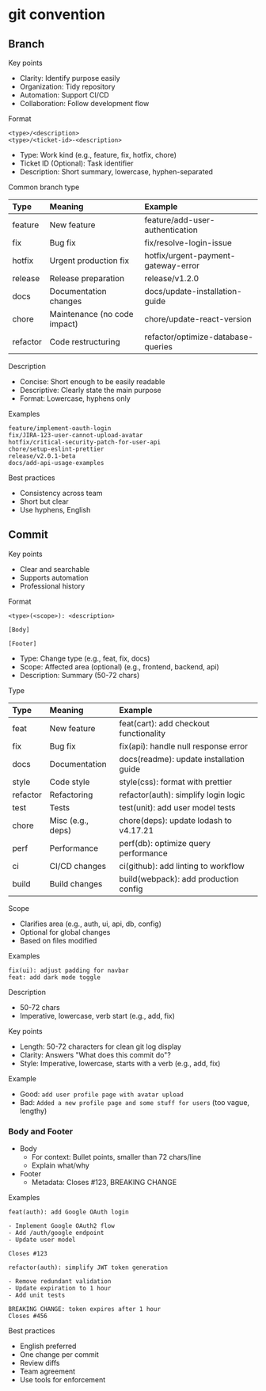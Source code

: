 # git convention

## Branch

Key points

- Clarity: Identify purpose easily
- Organization: Tidy repository
- Automation: Support CI/CD
- Collaboration: Follow development flow

Format

```text
<type>/<description>
<type>/<ticket-id>-<description>
```

- Type: Work kind (e.g., feature, fix, hotfix, chore)
- Ticket ID (Optional): Task identifier
- Description: Short summary, lowercase, hyphen-separated

Common branch type

| Type     | Meaning                        | Example                                 |
| :------- | :----------------------------- | :-------------------------------------- |
| feature  | New feature                    | feature/add-user-authentication         |
| fix      | Bug fix                        | fix/resolve-login-issue                 |
| hotfix   | Urgent production fix          | hotfix/urgent-payment-gateway-error     |
| release  | Release preparation            | release/v1.2.0                          |
| docs     | Documentation changes          | docs/update-installation-guide          |
| chore    | Maintenance (no code impact)   | chore/update-react-version              |
| refactor | Code restructuring             | refactor/optimize-database-queries      |

Description

- Concise: Short enough to be easily readable
- Descriptive: Clearly state the main purpose
- Format: Lowercase, hyphens only

Examples

```text
feature/implement-oauth-login
fix/JIRA-123-user-cannot-upload-avatar
hotfix/critical-security-patch-for-user-api
chore/setup-eslint-prettier
release/v2.0.1-beta
docs/add-api-usage-examples
```

Best practices

- Consistency across team
- Short but clear
- Use hyphens, English

## Commit

Key points

- Clear and searchable
- Supports automation
- Professional history

Format

```text
<type>(<scope>): <description>

[Body]

[Footer]
```

- Type: Change type (e.g., feat, fix, docs)
- Scope: Affected area (optional) (e.g., frontend, backend, api)
- Description: Summary (50-72 chars)

Type

| Type     | Meaning                        | Example                                 |
| :------- | :----------------------------- | :-------------------------------------- |
| feat     | New feature                    | feat(cart): add checkout functionality  |
| fix      | Bug fix                        | fix(api): handle null response error    |
| docs     | Documentation                  | docs(readme): update installation guide |
| style    | Code style                     | style(css): format with prettier        |
| refactor | Refactoring                    | refactor(auth): simplify login logic    |
| test     | Tests                          | test(unit): add user model tests        |
| chore    | Misc (e.g., deps)              | chore(deps): update lodash to v4.17.21  |
| perf     | Performance                    | perf(db): optimize query performance    |
| ci       | CI/CD changes                  | ci(github): add linting to workflow     |
| build    | Build changes                  | build(webpack): add production config   |

Scope

- Clarifies area (e.g., auth, ui, api, db, config)
- Optional for global changes
- Based on files modified

Examples

```text
fix(ui): adjust padding for navbar
feat: add dark mode toggle
```

Description

- 50-72 chars
- Imperative, lowercase, verb start (e.g., add, fix)

Key points

- Length: 50-72 characters for clean git log display
- Clarity: Answers "What does this commit do"?
- Style: Imperative, lowercase, starts with a verb (e.g., add, fix)

Example

- Good: `add user profile page with avatar upload`
- Bad: `Added a new profile page and some stuff for users` (too vague, lengthy)

### Body and Footer

- Body
  - For context: Bullet points, smaller than 72 chars/line
  - Explain what/why
- Footer
  - Metadata: Closes #123, BREAKING CHANGE

Examples

```text
feat(auth): add Google OAuth login

- Implement Google OAuth2 flow
- Add /auth/google endpoint
- Update user model

Closes #123
```

```text
refactor(auth): simplify JWT token generation

- Remove redundant validation
- Update expiration to 1 hour
- Add unit tests

BREAKING CHANGE: token expires after 1 hour
Closes #456
```

Best practices

- English preferred
- One change per commit
- Review diffs
- Team agreement
- Use tools for enforcement
